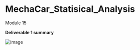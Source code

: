 # MechaCar_Statisical_Analysis
Module 15

**Deliverable 1 summary**

![image](https://user-images.githubusercontent.com/96017493/163722045-6a4562fb-99a6-4286-92f5-084dd40ea014.png)

